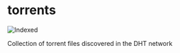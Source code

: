 torrents 
========
![Indexed](https://img.shields.io/badge/indexed-170700-blue)

Collection of torrent files discovered in the DHT network
